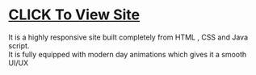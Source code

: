 <a href ="https://prathamn1.github.io/Zenoid-Solutions/"><h1> CLICK To View Site </h1></a>
It is a highly responsive site built completely from HTML , CSS and Java script.<br>It is fully equipped with modern day animations which gives it a smooth UI/UX
